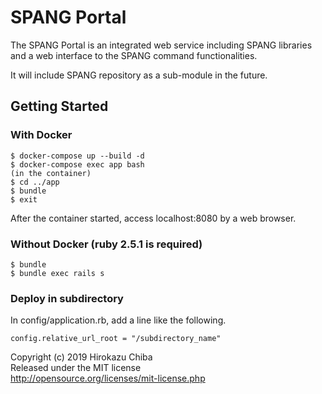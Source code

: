 # SPANG Portal

The SPANG Portal is an integrated web service including SPANG libraries and a web interface to the SPANG command functionalities.

It will include SPANG repository as a sub-module in the future.

## Getting Started
### With Docker
    $ docker-compose up --build -d
    $ docker-compose exec app bash
    (in the container)
    $ cd ../app
    $ bundle
    $ exit

After the container started, access localhost:8080 by a web browser.

### Without Docker (ruby 2.5.1 is required)
    $ bundle 
    $ bundle exec rails s

### Deploy in subdirectory
In config/application.rb, add a line like the following.

    config.relative_url_root = "/subdirectory_name"

Copyright (c) 2019 Hirokazu Chiba <br>
Released under the MIT license <br>
http://opensource.org/licenses/mit-license.php
